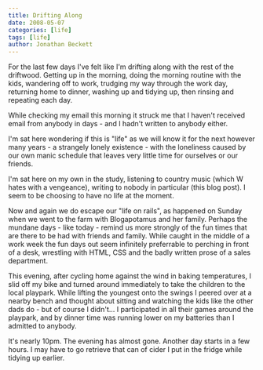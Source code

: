 ```yaml
---
title: Drifting Along
date: 2008-05-07
categories: [life]
tags: [life]
author: Jonathan Beckett
---
```


For the last few days I've felt like I'm drifting along with the rest of the driftwood. Getting up in the morning, doing the morning routine with the kids, wandering off to work, trudging my way through the work day, returning home to dinner, washing up and tidying up, then rinsing and repeating each day.

While checking my email this morning it struck me that I haven't received email from anybody in days - and I hadn't written to anybody either.

I'm sat here wondering if this is "life" as we will know it for the next however many years - a strangely lonely existence - with the loneliness caused by our own manic schedule that leaves very little time for ourselves or our friends.

I'm sat here on my own in the study, listening to country music (which W hates with a vengeance), writing to nobody in particular (this blog post). I seem to be choosing to have no life at the moment.

Now and again we do escape our "life on rails", as happened on Sunday when we went to the farm with Blogapotamus and her family. Perhaps the mundane days - like today - remind us more strongly of the fun times that are there to be had with friends and family. While caught in the middle of a work week the fun days out seem infinitely preferrable to perching in front of a desk, wrestling with HTML, CSS and the badly written prose of a sales department.

This evening, after cycling home against the wind in baking temperatures, I slid off my bike and turned around immediately to take the children to the local playpark. While lifting the youngest onto the swings I peered over at a nearby bench and thought about sitting and watching the kids like the other dads do - but of course I didn't... I participated in all their games around the playpark, and by dinner time was running lower on my batteries than I admitted to anybody.

It's nearly 10pm. The evening has almost gone. Another day starts in a few hours. I may have to go retrieve that can of cider I put in the fridge while tidying up earlier.